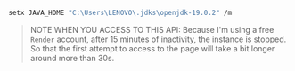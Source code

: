 ```bash
setx JAVA_HOME "C:\Users\LENOVO\.jdks\openjdk-19.0.2" /m
```

> NOTE WHEN YOU ACCESS TO THIS API: Because I'm using a free `Render` account, after 15 minutes of inactivity, the instance is stopped. So that the first attempt to access to the page will take a bit longer around more than 30s.

